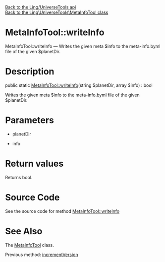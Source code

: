 [Back to the Ling/UniverseTools api](https://github.com/lingtalfi/UniverseTools/blob/master/doc/api/Ling/UniverseTools.md)<br>
[Back to the Ling\UniverseTools\MetaInfoTool class](https://github.com/lingtalfi/UniverseTools/blob/master/doc/api/Ling/UniverseTools/MetaInfoTool.md)


MetaInfoTool::writeInfo
================



MetaInfoTool::writeInfo — Writes the given meta $info to the meta-info.byml file of the given $planetDir.




Description
================


public static [MetaInfoTool::writeInfo](https://github.com/lingtalfi/UniverseTools/blob/master/doc/api/Ling/UniverseTools/MetaInfoTool/writeInfo.md)(string $planetDir, array $info) : bool




Writes the given meta $info to the meta-info.byml file of the given $planetDir.




Parameters
================


- planetDir

    

- info

    


Return values
================

Returns bool.








Source Code
===========
See the source code for method [MetaInfoTool::writeInfo](https://github.com/lingtalfi/UniverseTools/blob/master/MetaInfoTool.php#L136-L140)


See Also
================

The [MetaInfoTool](https://github.com/lingtalfi/UniverseTools/blob/master/doc/api/Ling/UniverseTools/MetaInfoTool.md) class.

Previous method: [incrementVersion](https://github.com/lingtalfi/UniverseTools/blob/master/doc/api/Ling/UniverseTools/MetaInfoTool/incrementVersion.md)<br>

